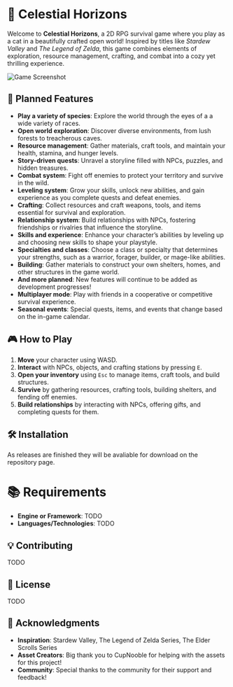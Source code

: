 # 🐾 **Celestial Horizons**

Welcome to **Celestial Horizons**, a 2D RPG survival game where you play as a cat in a beautifully crafted open world! Inspired by titles like *Stardew Valley* and *The Legend of Zelda*, this game combines elements of exploration, resource management, crafting, and combat into a cozy yet thrilling experience.

![Game Screenshot](link-to-screenshot-or-gif)

## 🌟 **Planned Features**
- **Play a variety of species**: Explore the world through the eyes of a a wide variety of races.
- **Open world exploration**: Discover diverse environments, from lush forests to treacherous caves.
- **Resource management**: Gather materials, craft tools, and maintain your health, stamina, and hunger levels.
- **Story-driven quests**: Unravel a storyline filled with NPCs, puzzles, and hidden treasures.
- **Combat system**: Fight off enemies to protect your territory and survive in the wild.
- **Leveling system**: Grow your skills, unlock new abilities, and gain experience as you complete quests and defeat enemies.
- **Crafting**: Collect resources and craft weapons, tools, and items essential for survival and exploration.
- **Relationship system**: Build relationships with NPCs, fostering friendships or rivalries that influence the storyline.
- **Skills and experience**: Enhance your character’s abilities by leveling up and choosing new skills to shape your playstyle.
- **Specialties and classes**: Choose a class or specialty that determines your strengths, such as a warrior, forager, builder, or mage-like abilities.
- **Building**: Gather materials to construct your own shelters, homes, and other structures in the game world.
- **And more planned**: New features will continue to be added as development progresses!
- **Multiplayer mode**: Play with friends in a cooperative or competitive survival experience.
- **Seasonal events**: Special quests, items, and events that change based on the in-game calendar.

## 🎮 **How to Play**
1. **Move** your character using WASD.
2. **Interact** with NPCs, objects, and crafting stations by pressing `E`.
3. **Open your inventory** using `Esc` to manage items, craft tools, and build structures.
4. **Survive** by gathering resources, crafting tools, building shelters, and fending off enemies.
5. **Build relationships** by interacting with NPCs, offering gifts, and completing quests for them.

## 🛠️ **Installation**

As releases are finished they will be avaliable for download on the repository page.

# 📚 Requirements

- **Engine or Framework**: TODO
- **Languages/Technologies**: TODO

## 💡 Contributing

TODO

## 📝 License

TODO

## 🙌 Acknowledgments

- **Inspiration**: Stardew Valley, The Legend of Zelda Series, The Elder Scrolls Series
- **Asset Creators**: Big thank you to CupNooble for helping with the assets for this project!
- **Community**: Special thanks to the community for their support and feedback!

